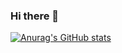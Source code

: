 ### Hi there 👋
[![Anurag's GitHub stats](https://github-readme-stats.vercel.app/api?username=zjw-1314)](https://github.com/anuraghazra/github-readme-stats)
<!--
**zjw-1314/zjw-1314** is a ✨ _special_ ✨ repository because its `README.md` (this file) appears on your GitHub profile.

Here are some ideas to get you started:

- 🔭 I’m currently working on ...
- 🌱 I’m currently learning ...
- 👯 I’m looking to collaborate on ...
- 🤔 I’m looking for help with ...
- 💬 Ask me about ...
- 📫 How to reach me: ...
- 😄 Pronouns: ...
- ⚡ Fun fact: ...
-->
